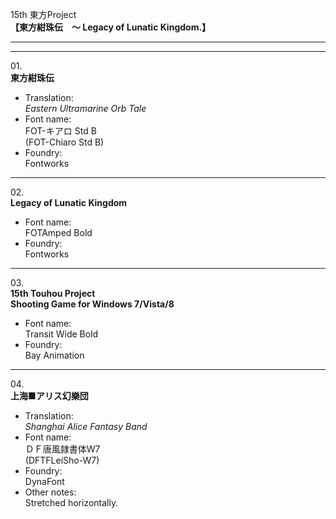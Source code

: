 15th 東方Project  
**【東方紺珠伝　～ Legacy of Lunatic Kingdom.】**

---  
---

01\.  
**東方紺珠伝**
  - Translation:  
*Eastern Ultramarine Orb Tale*
  - Font name:  
FOT-キアロ Std B  
(FOT-Chiaro Std B)
  - Foundry:  
Fontworks

---

02\.  
**Legacy of Lunatic Kingdom**
  - Font name:  
FOTAmped Bold
  - Foundry:  
Fontworks

---

03\.  
**15th Touhou Project**  
**Shooting Game for Windows 7/Vista/8**
  - Font name:  
Transit Wide Bold
  - Foundry:  
Bay Animation

---

04\.  
**上海■アリス幻樂団**
  - Translation:  
*Shanghai Alice Fantasy Band*
  - Font name:  
ＤＦ唐風隷書体W7  
(DFTFLeiSho-W7)
  - Foundry:  
DynaFont
  - Other notes:  
Stretched horizontally.
